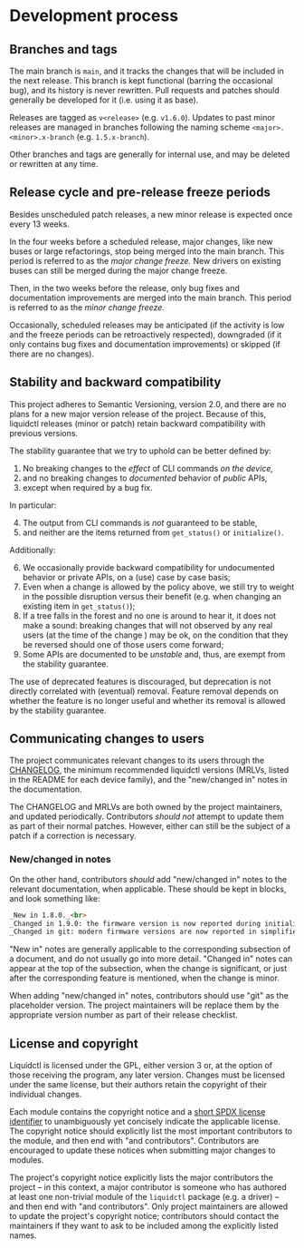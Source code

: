 # Development process

## Branches and tags

The main branch is `main`, and it tracks the changes that will be included in
the next release.  This branch is kept functional (barring the occasional bug),
and its history is never rewritten.  Pull requests and patches should generally
be developed for it (i.e. using it as base).

Releases are tagged as `v<release>` (e.g. `v1.6.0`).  Updates to past minor
releases are managed in branches following the naming scheme
`<major>.<minor>.x-branch` (e.g. `1.5.x-branch`).

Other branches and tags are generally for internal use, and may be deleted or
rewritten at any time.

## Release cycle and pre-release freeze periods

Besides unscheduled patch releases, a new minor release is expected once every
13 weeks.

In the four weeks before a scheduled release, major changes, like new buses or
large refactorings, stop being merged into the main branch.  This period is
referred to as the _major change freeze._  New drivers on existing buses can
still be merged during the major change freeze.

Then, in the two weeks before the release, only bug fixes and documentation
improvements are merged into the main branch.  This period is referred to as
the _minor change freeze._

Occasionally, scheduled releases may be anticipated (if the activity is low and
the freeze periods can be retroactively respected), downgraded (if it only
contains bug fixes and documentation improvements) or skipped (if there are no
changes).

## Stability and backward compatibility

This project adheres to Semantic Versioning, version 2.0, and there are no
plans for a new major version release of the project.  Because of this,
liquidctl releases (minor or patch) retain backward compatibility with previous
versions.

The stability guarantee that we try to uphold can be better defined by:

1. No breaking changes to the *effect* of CLI commands *on the device,*
2. and no breaking changes to *documented* behavior of *public* APIs,
3. except when required by a bug fix.

In particular:

4. The output from CLI commands is *not* guaranteed to be stable,
5. and neither are the items returned from `get_status()` or `initialize()`.

Additionally:

6. We occasionally provide backward compatibility for undocumented behavior or
   private APIs, on a (use) case by case basis;
7. Even when a change is allowed by the policy above, we still try to weight in
   the possible disruption versus their benefit (e.g. when changing an existing
   item in `get_status()`);
8. If a tree falls in the forest and no one is around to hear it, it does not
   make a sound: breaking changes that will not observed by any real users (at
   the time of the change ) may be ok, on the condition that they be reversed
   should one of those users come forward;
9. Some APIs are documented to be *unstable* and, thus, are exempt from the
   stability guarantee.

The use of deprecated features is discouraged, but deprecation is not directly
correlated with (eventual) removal.  Feature removal depends on whether the
feature is no longer useful and whether its removal is allowed by the stability
guarantee.

## Communicating changes to users

The project communicates relevant changes to its users through the [CHANGELOG],
the minimum recommended liquidctl versions (MRLVs, listed in the README for
each device family), and the "new/changed in" notes in the documentation.

The CHANGELOG and MRLVs are both owned by the project maintainers, and updated
periodically. Contributors _should not_ attempt to update them as part of their
normal patches. However, either can still be the subject of a patch if a
correction is necessary.

### New/changed in notes

On the other hand, contributors _should_ add "new/changed in" notes to the
relevant documentation, when applicable.  These should be kept in blocks, and
look something like:

```markdown
_New in 1.8.0._<br>
_Changed in 1.9.0: the firmware version is now reported during initialization._<br>
_Changed in git: modern firmware versions are now reported in simplified form._<br>
```

"New in" notes are generally applicable to the corresponding subsection of a
document, and do not usually go into more detail.  "Changed in" notes can
appear at the top of the subsection, when the change is significant, or just
after the corresponding feature is mentioned, when the change is minor.

When adding "new/changed in" notes, contributors should use "git" as the
placeholder version.  The project maintainers will be replace them by the
appropriate version number as part of their release checklist.

## License and copyright

Liquidctl is licensed under the GPL, either version 3 or, at the option of
those receiving the program, any later version.  Changes must be licensed under
the same license, but their authors retain the copyright of their individual
changes.

Each module contains the copyright notice and a [short SPDX license identifier]
to unambiguously yet concisely indicate the applicable license.  The
copyright notice should explicitly list the most important contributors to the
module, and then end with "and contributors".  Contributors are encouraged to
update these notices when submitting major changes to modules.

The project's copyright notice explicitly lists the major contributors the
project – in this context, a major contributor is someone who has authored at
least one non-trivial module of the `liquidctl` package (e.g. a driver) – and
then end with "and contributors".  Only project maintainers are allowed to
update the project's copyright notice; contributors should contact the
maintainers if they want to ask to be included among the explicitly listed
names.

[short SPDX license identifier]: https://spdx.github.io/spdx-spec/v2.3/using-SPDX-short-identifiers-in-source-files/
[CHANGELOG]: ../../CHANGELOG.md
